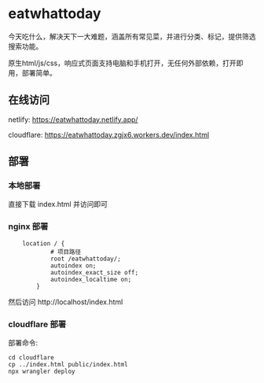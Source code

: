 # eatwhattoday
今天吃什么，解决天下一大难题，涵盖所有常见菜，并进行分类、标记，提供筛选搜索功能。

原生html/js/css，响应式页面支持电脑和手机打开，无任何外部依赖，打开即用，部署简单。


## 在线访问

netlify: https://eatwhattoday.netlify.app/

cloudflare: https://eatwhattoday.zgjx6.workers.dev/index.html

## 部署

### 本地部署

直接下载 index.html 并访问即可

### nginx 部署

```
    location / {
            # 项目路径
            root /eatwhattoday/;
            autoindex on;
            autoindex_exact_size off;
            autoindex_localtime on;
        }
```

然后访问 http://localhost/index.html

### cloudflare 部署

部署命令:

```shell
cd cloudflare
cp ../index.html public/index.html
npx wrangler deploy
```

